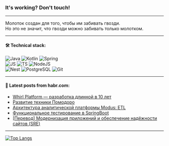 ### It's working? Don't touch!

---
Молоток создан для того, чтобы им забивать гвозди. <br>
Но это не значит, что гвозди можно забивать только молотком.

---

#### 🛠️ Technical stack:

![Java](https://img.shields.io/badge/Java-informational?logo=Oracle&style=flat&logoColor=white&color=FF4500)
![Kotlin](https://img.shields.io/badge/Kotlin-informational?logo=Kotlin&style=flat&logoColor=white&color=774D97)
![Spring](https://img.shields.io/badge/SpringBoot-informational?logo=SpringBoot&style=flat&logoColor=white&color=6DB33F) <br>
![JS](https://img.shields.io/badge/JS-informational?logo=javaScript&style=flat&logoColor=black&color=F7Df1E)
![TS](https://img.shields.io/badge/TypeScript-informational?logo=typeScript&style=flat&logoColor=black&color=0667A8)
![NodeJS](https://img.shields.io/badge/NodeJS-informational?logo=node.js&style=flat&logoColor=white&color=70A760) <br>
![Nest](https://img.shields.io/badge/NestJS-informational?logo=NestJS&style=flat&logoColor=white&color=E0234E)
![PostgreSQL](https://img.shields.io/badge/PostgreSQL-informational?logo=PostgreSQL&style=flat&logoColor=white&color=DAA520)
![Git](https://img.shields.io/badge/Git-informational?logo=git&style=flat&logoColor=white&color=778899)

___

#### 💬 Latest posts from habr.com:

<!-- BLOG-POST-LIST:START -->
- [Whirl Platform — разработка длинной в 10 лет](https://habr.com/ru/articles/747876/?utm_source=habrahabr&utm_medium=rss&utm_campaign=747876)
- [Развитие техники Помодоро](https://habr.com/ru/articles/747872/?utm_source=habrahabr&utm_medium=rss&utm_campaign=747872)
- [Архитектура аналитической платформы Modus: ETL](https://habr.com/ru/companies/modusbi/articles/747866/?utm_source=habrahabr&utm_medium=rss&utm_campaign=747866)
- [Функциональное тестирование в SpringBoot](https://habr.com/ru/companies/otus/articles/747852/?utm_source=habrahabr&utm_medium=rss&utm_campaign=747852)
- [[Перевод] Модернизация приложений и обеспечение надёжности сайтов &lpar;SRE&rpar;](https://habr.com/ru/companies/piter/articles/747850/?utm_source=habrahabr&utm_medium=rss&utm_campaign=747850)
<!-- BLOG-POST-LIST:END -->

---
[![Top Langs](https://github-readme-stats-git-master-advtsetting-gmailcom.vercel.app/api/top-langs/?username=zloylis&langs_count=10&hide_title=false&title_color=e6edf3&size_weight=0.5&count_weight=0.5&layout=compact&hide_border=true&theme=dracula)](https://github.com/zloylis)

<!-- ![GitHub stats](https://github-readme-stats-git-master-advtsetting-gmailcom.vercel.app/api?username=zloylis&show_icons=true&hide_border=true&theme=dracula&hide_title=true&include_all_commits=true&count_private=true&hide=contribs&hide_rank=true) -->
